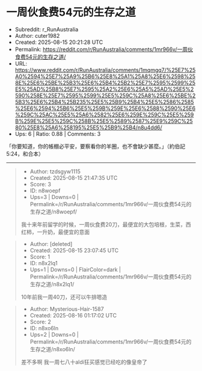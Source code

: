 # 一周伙食费54元的生存之道

- Subreddit: r_RunAustralia
- Author: cuter1982
- Created: 2025-08-15 20:21:28 UTC
- Permalink: https://reddit.com/r/RunAustralia/comments/1mr966v/一周伙食费54元的生存之道/
- URL: https://www.reddit.com/r/RunAustralia/comments/1mqmgq7/%25E7%25A0%2594%25E7%25A9%25B6%25E8%25A1%25A8%25E6%2598%258E%25E6%25BE%25B3%25E6%25B4%25B2%25E7%2595%2599%25E5%25AD%25B8%25E7%2595%25A2%25E6%25A5%25AD%25E5%2590%258E%25E7%2595%2599%25E5%259C%25A8%25E6%25BE%25B3%25E6%25B4%25B235%25E5%25B9%25B4%25E5%2586%2585%25E6%2594%25B6%25E5%259B%259E%25E6%2588%2590%25E6%259C%25AC%25E5%25A6%2582%25E6%259E%259C%25E5%259B%259E%25E5%259C%258B%25E5%2589%2587%25E9%259C%2580%25E8%25A6%258195%25E5%25B9%25B4/n8u4dd6/
- Ups: 6 | Ratio: 0.88 | Comments: 3


「你要知道，你的帳棚必平安，要察看你的羊圈，也不會缺少甚麼。」（約伯記
5:24，和合本）


---

> - Author: tzdsgyw1115
> - Created: 2025-08-15 21:47:35 UTC
> - Score: 3
> - ID: n8woepf
> - Ups=3 | Downs=0 | Permalink=/r/RunAustralia/comments/1mr966v/一周伙食费54元的生存之道/n8woepf/
>
> 我十来年前留学的时候，一周伙食费20刀，最便宜的大包培根，生菜，西红柿，一升奶，最便宜的意面

> - Author: [deleted]
> - Created: 2025-08-15 23:07:45 UTC
> - Score: 1
> - ID: n8x2lq1
> - Ups=1 | Downs=0 | FlairColor=dark | Permalink=/r/RunAustralia/comments/1mr966v/一周伙食费54元的生存之道/n8x2lq1/
>
> 10年前我一周40刀，还可以牛排嗯造

> - Author: Mysterious-Hair-1587
> - Created: 2025-08-16 01:17:02 UTC
> - Score: 2
> - ID: n8xo6ln
> - Ups=2 | Downs=0 | Permalink=/r/RunAustralia/comments/1mr966v/一周伙食费54元的生存之道/n8xo6ln/
>
> 差不多啊 我一周七八十aldi狂买感觉已经吃的像皇帝了
